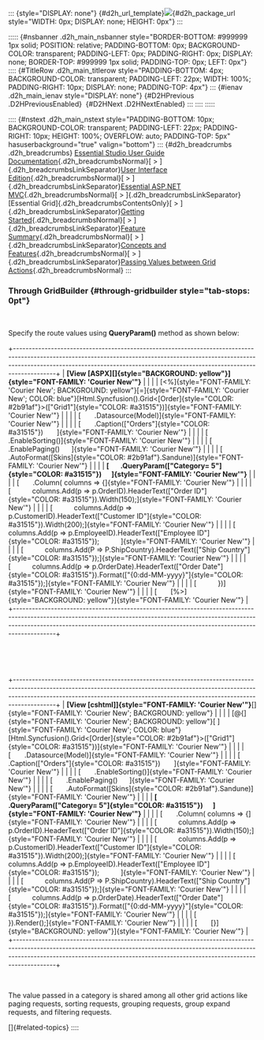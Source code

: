 ::: {style="DISPLAY: none"}
[](ms-xhelp:///?Id=d2h_url_template){#d2h_url_template}![](!package_url!){#d2h_package_url style="WIDTH: 0px; DISPLAY: none; HEIGHT: 0px"}
:::

::::: {#nsbanner .d2h_main_nsbanner style="BORDER-BOTTOM: #999999 1px solid; POSITION: relative; PADDING-BOTTOM: 0px; BACKGROUND-COLOR: transparent; PADDING-LEFT: 0px; PADDING-RIGHT: 0px; DISPLAY: none; BORDER-TOP: #999999 1px solid; PADDING-TOP: 0px; LEFT: 0px"}
:::: {#TitleRow .d2h_main_titlerow style="PADDING-BOTTOM: 4px; BACKGROUND-COLOR: transparent; PADDING-LEFT: 22px; WIDTH: 100%; PADDING-RIGHT: 10px; DISPLAY: none; PADDING-TOP: 4px"}
::: {#ienav .d2h_main_ienav style="DISPLAY: none"}
[](ms-xhelp:///?Id=81c2b647-cdc4-420b-9e5e-d7667efbc186){#D2HPrevious .D2HPreviousEnabled}  [](ms-xhelp:///?Id=cf72a673-03ba-473b-9ecf-3903e6d43431){#D2HNext .D2HNextEnabled}
:::
::::
:::::

:::: {#nstext .d2h_main_nstext style="PADDING-BOTTOM: 10px; BACKGROUND-COLOR: transparent; PADDING-LEFT: 22px; PADDING-RIGHT: 10px; HEIGHT: 100%; OVERFLOW: auto; PADDING-TOP: 5px" hasuserbackground="true" valign="bottom"}
::: {#d2h_breadcrumbs .d2h_breadcrumbs}
[Essential Studio User Guide Documentation](ms-xhelp:///?Id=12457748-09e3-4d74-a240-8e049cedf030){.d2h_breadcrumbsNormal}[ \> ]{.d2h_breadcrumbsLinkSeparator}[User Interface Edition](ms-xhelp:///?Id=c29296b7-531c-413b-a0ec-488ca1f7f669){.d2h_breadcrumbsNormal}[ \> ]{.d2h_breadcrumbsLinkSeparator}[Essential ASP.NET MVC](ms-xhelp:///?Id=4b14e7d1-65c4-4f67-b1aa-2c37709905a5){.d2h_breadcrumbsNormal}[ \> ]{.d2h_breadcrumbsLinkSeparator}[Essential Grid]{.d2h_breadcrumbsContentsOnly}[ \> ]{.d2h_breadcrumbsLinkSeparator}[Getting Started](ms-xhelp:///?Id=c7ed3902-b25b-4170-be58-1d3d0b57748a){.d2h_breadcrumbsNormal}[ \> ]{.d2h_breadcrumbsLinkSeparator}[Feature Summary](ms-xhelp:///?Id=1923e679-441a-44e0-9bca-e0e50988a857){.d2h_breadcrumbsNormal}[ \> ]{.d2h_breadcrumbsLinkSeparator}[Concepts and Features](ms-xhelp:///?Id=4a1657fa-4756-42b9-9153-aebf5dcfc503){.d2h_breadcrumbsNormal}[ \> ]{.d2h_breadcrumbsLinkSeparator}[Passing Values between Grid Actions](ms-xhelp:///?Id=81c2b647-cdc4-420b-9e5e-d7667efbc186){.d2h_breadcrumbsNormal}
:::

### Through GridBuilder {#through-gridbuilder style="tab-stops: 0pt"}

 

Specify the route values using **QueryParam()** method as shown below:

+-------------------------------------------------------------------------------------------------------------------------------------------------------------------------------------------------------------------------------------------------------+
| **[View \[ASPX\][]{style="BACKGROUND: yellow"}]{style="FONT-FAMILY: 'Courier New'"}**                                                                                                                                                                 |
|                                                                                                                                                                                                                                                       |
| [\<%]{style="FONT-FAMILY: 'Courier New'; BACKGROUND: yellow"}[=]{style="FONT-FAMILY: 'Courier New'; COLOR: blue"}[Html.Syncfusion().Grid\<[Order]{style="COLOR: #2b91af"}\>([\"Grid1\"]{style="COLOR: #a31515"})]{style="FONT-FAMILY: 'Courier New'"} |
|                                                                                                                                                                                                                                                       |
| [       .Datasource(Model)]{style="FONT-FAMILY: 'Courier New'"}                                                                                                                                                                                       |
|                                                                                                                                                                                                                                                       |
| [       .Caption([\"Orders\"]{style="COLOR: #a31515"})       ]{style="FONT-FAMILY: 'Courier New'"}                                                                                                                                                    |
|                                                                                                                                                                                                                                                       |
| [       .EnableSorting()]{style="FONT-FAMILY: 'Courier New'"}                                                                                                                                                                                         |
|                                                                                                                                                                                                                                                       |
| [       .EnablePaging()      ]{style="FONT-FAMILY: 'Courier New'"}                                                                                                                                                                                    |
|                                                                                                                                                                                                                                                       |
| [       .AutoFormat([Skins]{style="COLOR: #2b91af"}.Sandune)]{style="FONT-FAMILY: 'Courier New'"}                                                                                                                                                     |
|                                                                                                                                                                                                                                                       |
| **[       .QueryParam([\"Category= 5\"]{style="COLOR: #a31515"})      ]{style="FONT-FAMILY: 'Courier New'"}**                                                                                                                                         |
|                                                                                                                                                                                                                                                       |
| [       .Column( columns =\> {]{style="FONT-FAMILY: 'Courier New'"}                                                                                                                                                                                   |
|                                                                                                                                                                                                                                                       |
| [           columns.Add(p =\> p.OrderID).HeaderText([\"Order ID\"]{style="COLOR: #a31515"}).Width(150);]{style="FONT-FAMILY: 'Courier New'"}                                                                                                          |
|                                                                                                                                                                                                                                                       |
| [           columns.Add(p =\> p.CustomerID).HeaderText([\"Customer ID\"]{style="COLOR: #a31515"}).Width(200);]{style="FONT-FAMILY: 'Courier New'"}                                                                                                    |
|                                                                                                                                                                                                                                                       |
| [           columns.Add(p =\> p.EmployeeID).HeaderText([\"Employee ID\"]{style="COLOR: #a31515"});           ]{style="FONT-FAMILY: 'Courier New'"}                                                                                                    |
|                                                                                                                                                                                                                                                       |
| [           columns.Add(P =\> P.ShipCountry).HeaderText([\"Ship Country\"]{style="COLOR: #a31515"});]{style="FONT-FAMILY: 'Courier New'"}                                                                                                             |
|                                                                                                                                                                                                                                                       |
| [           columns.Add(p =\> p.OrderDate).HeaderText([\"Order Date\"]{style="COLOR: #a31515"}).Format([\"{0:dd-MM-yyyy}\"]{style="COLOR: #a31515"});]{style="FONT-FAMILY: 'Courier New'"}                                                            |
|                                                                                                                                                                                                                                                       |
| [           })]{style="FONT-FAMILY: 'Courier New'"}                                                                                                                                                                                                   |
|                                                                                                                                                                                                                                                       |
| [       [%\>]{style="BACKGROUND: yellow"}]{style="FONT-FAMILY: 'Courier New'"}                                                                                                                                                                        |
+-------------------------------------------------------------------------------------------------------------------------------------------------------------------------------------------------------------------------------------------------------+

 

 

+-------------------------------------------------------------------------------------------------------------------------------------------------------------------------------------------------------------------------------------------------------+
| **[View \[cshtml\]]{style="FONT-FAMILY: 'Courier New'"}**[]{style="FONT-FAMILY: 'Courier New'; BACKGROUND: yellow"}                                                                                                                                   |
|                                                                                                                                                                                                                                                       |
| [\@{]{style="FONT-FAMILY: 'Courier New'; BACKGROUND: yellow"}[ ]{style="FONT-FAMILY: 'Courier New'; COLOR: blue"}[Html.Syncfusion().Grid\<[Order]{style="COLOR: #2b91af"}\>([\"Grid1\"]{style="COLOR: #a31515"})]{style="FONT-FAMILY: 'Courier New'"} |
|                                                                                                                                                                                                                                                       |
| [       .Datasource(Model)]{style="FONT-FAMILY: 'Courier New'"}                                                                                                                                                                                       |
|                                                                                                                                                                                                                                                       |
| [       .Caption([\"Orders\"]{style="COLOR: #a31515"})       ]{style="FONT-FAMILY: 'Courier New'"}                                                                                                                                                    |
|                                                                                                                                                                                                                                                       |
| [       .EnableSorting()]{style="FONT-FAMILY: 'Courier New'"}                                                                                                                                                                                         |
|                                                                                                                                                                                                                                                       |
| [       .EnablePaging()      ]{style="FONT-FAMILY: 'Courier New'"}                                                                                                                                                                                    |
|                                                                                                                                                                                                                                                       |
| [       .AutoFormat([Skins]{style="COLOR: #2b91af"}.Sandune)]{style="FONT-FAMILY: 'Courier New'"}                                                                                                                                                     |
|                                                                                                                                                                                                                                                       |
| **[       .QueryParam([\"Category= 5\"]{style="COLOR: #a31515"})      ]{style="FONT-FAMILY: 'Courier New'"}**                                                                                                                                         |
|                                                                                                                                                                                                                                                       |
| [       .Column( columns =\> {]{style="FONT-FAMILY: 'Courier New'"}                                                                                                                                                                                   |
|                                                                                                                                                                                                                                                       |
| [           columns.Add(p =\> p.OrderID).HeaderText([\"Order ID\"]{style="COLOR: #a31515"}).Width(150);]{style="FONT-FAMILY: 'Courier New'"}                                                                                                          |
|                                                                                                                                                                                                                                                       |
| [           columns.Add(p =\> p.CustomerID).HeaderText([\"Customer ID\"]{style="COLOR: #a31515"}).Width(200);]{style="FONT-FAMILY: 'Courier New'"}                                                                                                    |
|                                                                                                                                                                                                                                                       |
| [           columns.Add(p =\> p.EmployeeID).HeaderText([\"Employee ID\"]{style="COLOR: #a31515"});           ]{style="FONT-FAMILY: 'Courier New'"}                                                                                                    |
|                                                                                                                                                                                                                                                       |
| [           columns.Add(P =\> P.ShipCountry).HeaderText([\"Ship Country\"]{style="COLOR: #a31515"});]{style="FONT-FAMILY: 'Courier New'"}                                                                                                             |
|                                                                                                                                                                                                                                                       |
| [           columns.Add(p =\> p.OrderDate).HeaderText([\"Order Date\"]{style="COLOR: #a31515"}).Format([\"{0:dd-MM-yyyy}\"]{style="COLOR: #a31515"});]{style="FONT-FAMILY: 'Courier New'"}                                                            |
|                                                                                                                                                                                                                                                       |
| [           }).Render();]{style="FONT-FAMILY: 'Courier New'"}                                                                                                                                                                                         |
|                                                                                                                                                                                                                                                       |
| [       [}]{style="BACKGROUND: yellow"}]{style="FONT-FAMILY: 'Courier New'"}                                                                                                                                                                          |
+-------------------------------------------------------------------------------------------------------------------------------------------------------------------------------------------------------------------------------------------------------+

 

The value passed in a category is shared among all other grid actions like paging requests, sorting requests, grouping requests, group expand requests, and filtering requests.

[]{#related-topics}
::::
